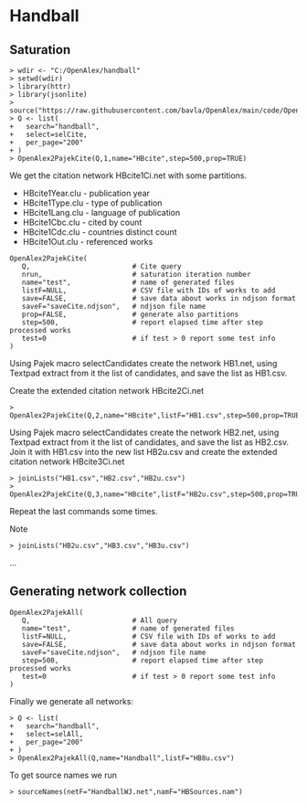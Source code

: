 # Handball

## Saturation 
```
> wdir <- "C:/OpenAlex/handball"
> setwd(wdir)
> library(httr)
> library(jsonlite)
> source("https://raw.githubusercontent.com/bavla/OpenAlex/main/code/OpenAlex4.R")
> Q <- list(
+   search="handball",
+   select=selCite,
+   per_page="200"
+ )
> OpenAlex2PajekCite(Q,1,name="HBcite",step=500,prop=TRUE)
```
We get the citation network HBcite1Ci.net with some partitions.

  * HBcite1Year.clu - publication year
  * HBcite1Type.clu - type of publication
  * HBcite1Lang.clu - language of publication
  * HBcite1Cbc.clu - cited by count
  * HBcite1Cdc.clu - countries distinct count
  * HBcite1Out.clu - referenced works

```
OpenAlex2PajekCite(
   Q,                         # Cite query
   nrun,                      # saturation iteration number
   name="test",               # name of generated files 
   listF=NULL,                # CSV file with IDs of works to add
   save=FALSE,                # save data about works in ndjson format
   saveF="saveCite.ndjson",   # ndjson file name
   prop=FALSE,                # generate also partitions
   step=500,                  # report elapsed time after step processed works
   test=0                     # if test > 0 report some test info
)
```   
Using Pajek macro selectCandidates create the network HB1.net, using Textpad extract from it the list of candidates, and save the list as HB1.csv.

Create the extended citation network HBcite2Ci.net
```
> OpenAlex2PajekCite(Q,2,name="HBcite",listF="HB1.csv",step=500,prop=TRUE)
```
Using Pajek macro selectCandidates create the network HB2.net, using Textpad extract from it the list of candidates, and save the list as HB2.csv.
Join it with HB1.csv into the new list HB2u.csv and create the extended citation network HBcite3Ci.net
```
> joinLists("HB1.csv","HB2.csv","HB2u.csv")
> OpenAlex2PajekCite(Q,3,name="HBcite",listF="HB2u.csv",step=500,prop=TRUE)
```
Repeat the last commands some times.

Note
```
> joinLists("HB2u.csv","HB3.csv","HB3u.csv")
```
...

## Generating network collection
```
OpenAlex2PajekAll(
   Q,                         # All query
   name="test",               # name of generated files 
   listF=NULL,                # CSV file with IDs of works to add
   save=FALSE,                # save data about works in ndjson format
   saveF="saveCite.ndjson",   # ndjson file name
   step=500,                  # report elapsed time after step processed works
   test=0                     # if test > 0 report some test info
)
```   

Finally we generate all networks:
```
> Q <- list(
+   search="handball",
+   select=selAll,
+   per_page="200"
+ )
> OpenAlex2PajekAll(Q,name="Handball",listF="HB8u.csv")
```
To get source names we run
```
> sourceNames(netF="HandballWJ.net",namF="HBSources.nam")
```


